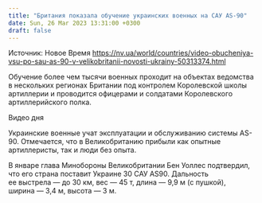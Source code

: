 ```yaml
---
title: "Британия показала обучение украинских военных на САУ AS-90"
date: Sun, 26 Mar 2023 13:31:00 +0300
draft: false
---
```

Источник: Новое Время https://nv.ua/world/countries/video-obucheniya-vsu-po-sau-as-90-v-velikobritanii-novosti-ukrainy-50313374.html


Обучение более чем тысячи военных проходит на объектах ведомства в нескольких регионах Британии под контролем Королевской школы артиллерии и проводится офицерами и солдатами Королевского артиллерийского полка.

  Видео дня   

Украинские военные учат эксплуатации и обслуживанию системы AS-90. Отмечается, что в Великобританию прибыли как опытные артиллеристы, так и люди без опыта.

В январе глава Минобороны Великобритании Бен Уоллес подтвердил, что его страна поставит Украине 30 САУ AS90. Дальность ее выстрела — до 30 км, вес — 45 т, длина — 9,9 м (с пушкой), ширина — 3,4 м, высота — 3 м.
